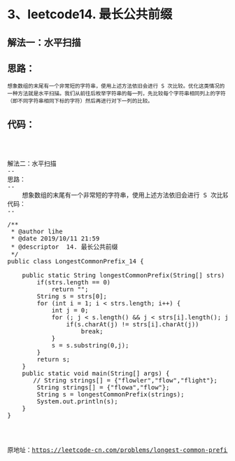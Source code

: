 3、leetcode14. 最长公共前缀
==
解法一：水平扫描  
--
思路：
--
    想象数组的末尾有一个非常短的字符串，使用上述方法依旧会进行 S 次比较。优化这类情况的一种方法就是水平扫描。我们从前往后枚举字符串的每一列，先比较每个字符串相同列上的字符（即不同字符串相同下标的字符）然后再进行对下一列的比较。  
代码： 
--
<pre>



解法二：水平扫描  
--
思路：
--
    想象数组的末尾有一个非常短的字符串，使用上述方法依旧会进行 S 次比较。优化这类情况的一种方法就是水平扫描。我们从前往后枚举字符串的每一列，先比较每个字符串相同列上的字符（即不同字符串相同下标的字符）然后再进行对下一列的比较。  
代码： 
--
<pre>
/**
 * @author lihe
 * @date 2019/10/11 21:59
 * @descriptor  14. 最长公共前缀
 */
public class LongestCommonPrefix_14 {

    public static String longestCommonPrefix(String[] strs) {
        if(strs.length == 0)
            return "";
        String s = strs[0];
        for (int i = 1; i < strs.length; i++) {
            int j = 0;
            for (; j < s.length() && j < strs[i].length(); j++) {
                if(s.charAt(j) != strs[i].charAt(j))
                    break;
            }
            s = s.substring(0,j);
        }
        return s;
    }
    public static void main(String[] args) {
       // String strings[] = {"flowler","flow","flight"};
        String strings[] = {"flowa","flow"};
        String s = longestCommonPrefix(strings);
        System.out.println(s);
    }
}
</pre>
原地址：https://leetcode-cn.com/problems/longest-common-prefix/solution/zui-chang-gong-gong-qian-zhui-by-leetcode/  
